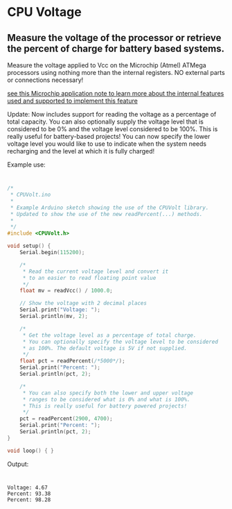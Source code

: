 # CPU Voltage

## Measure the voltage of the processor or retrieve the percent of charge for battery based systems.

Measure the voltage applied to Vcc on the Microchip (Atmel) ATMega processors using nothing more than the internal registers.
NO external parts or connections necessary!

[see this Microchip application note to learn more about the internal features used and supported to implement this feature](https://ww1.microchip.com/downloads/en/Appnotes/00002447A.pdf)

Update: Now includes support for reading the voltage as a percentage of total capacity. 
You can also optionally supply the voltage level that is considered to be 0% and the voltage level considered to be 100%. 
This is really useful for battery-based projects! You can now specify the lower voltage level you would like to use to
indicate when the system needs recharging and the level at which it is fully charged!

Example use:

#
```cpp
/*
 * CPUVolt.ino
 * 
 * Example Arduino sketch showing the use of the CPUVolt library.
 * Updated to show the use of the new readPercent(...) methods.
 * 
 */
#include <CPUVolt.h>

void setup() {
    Serial.begin(115200);

    /*
     * Read the current voltage level and convert it
     * to an easier to read floating point value
     */
    float mv = readVcc() / 1000.0;

    // Show the voltage with 2 decimal places
    Serial.print("Voltage: ");
    Serial.println(mv, 2);

    /*
     * Get the voltage level as a percentage of total charge.
     * You can optionally specify the voltage level to be considered
     * as 100%. The default voltage is 5V if not supplied.
     */
    float pct = readPercent(/*5000*/);
    Serial.print("Percent: ");
    Serial.println(pct, 2);

    /*
     * You can also specify both the lower and upper voltage
     * ranges to be considered what is 0% and what is 100%.
     * This is really useful for battery powered projects!
     */
    pct = readPercent(2900, 4700);
    Serial.print("Percent: ");
    Serial.println(pct, 2);
}

void loop() { }
```

Output:

#
```
Voltage: 4.67
Percent: 93.38
Percent: 98.28
```

